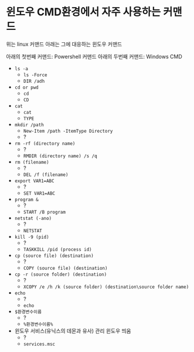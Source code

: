 # 윈도우 CMD환경에서 자주 사용하는 커맨드

위는 linux 커맨드 아래는 그에 대응하는 윈도우 커맨드

아래의 첫번째 커맨드: Powershell 커맨드
아래의 두번째 커맨드: Windows CMD

- `ls -a`
  - `ls -Force`
  - `DIR /adh`
- `cd or pwd`
  - `cd`
  - `CD`
- `cat`
  - `cat`
  - `TYPE`
- `mkdir /path`
  - `New-Item /path -ItemType Directory`
  - ?
- `rm -rf (directory name)`
  - ?
  - `RMDIR (directory name) /s /q`
- `rm (filename)`
  - ?
  - `DEL /f (filename)`
- `export VAR1=ABC`
  - ?
  - `SET VAR1=ABC`
- `program &`
  - ?
  - `START /B program`
- `netstat (-ano)`
  - ?
  - `NETSTAT`
- `kill -9 (pid)`
  - ?
  - `TASKKILL /pid (process id)`
- `cp (source file) (destination)`
  - ?
  - `COPY (source file) (destination)`
- `cp -r (source folder) (destination)`
  - ?
  - `XCOPY /e /h /k (source folder) (destination\source folder name)`
- `echo`
  - ?
  - `echo`
- `$환경변수이름`
  - ?
  - `%환경변수이름%`
- 윈도우 서비스(유닉스의 데몬과 유사) 관리 윈도우 띄움
  - ?
  - `services.msc`
